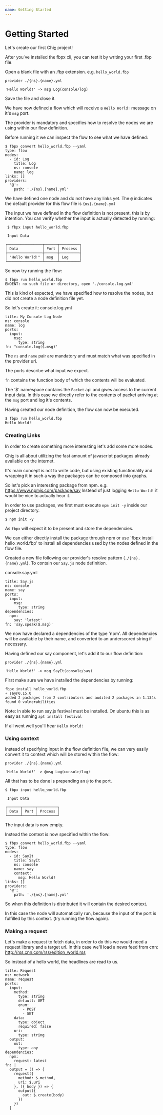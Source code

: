 ```yaml
---
name: Getting Started
---
```


# Getting Started

Let's create our first Chiχ project!

After you've installed the fbpx cli, you can test it by writing your first .fbp file.

Open a blank file with an .fbp extension. e.g. `hello_world.fbp`

```
provider ./{ns}.{name}.yml

'Hello World!' -> msg Log(console/log)
```

Save the file and close it.

We have now defined a flow which will receive a `Hello World!` message on it's `msg` port.

The provider is mandatory and specifies how to resolve the nodes we are using within our flow definition.

Before running it we can inspect the flow to see what we have defined:
```
$ fbpx convert hello_world.fbp --yaml
type: flow
nodes:
  - id: Log
    title: Log
    ns: console
    name: log
links: []
providers:
  '@':
    path: './{ns}.{name}.yml'

```

We have defined one node and do not have any links yet.
The `@` indicates the default provider for this flow file is `{ns}.{name}.yml`

The input we have defined in the flow definition is not present, this is by intention.
You can verify whether the input is actually detected by running:
```
 $ fbpx input hello_world.fbp 

 Input Data

┌────────────────┬──────┬─────────┐
│ Data           │ Port │ Process │
├────────────────┼──────┼─────────┤
│ "Hello World!" │ msg  │ Log     │
└────────────────┴──────┴─────────┘
```

So now try running the flow:
```
$ fbpx run hello_world.fbp 
ENOENT: no such file or directory, open './console.log.yml'
```

This is kind of expected, we have specified how to resolve the nodes, but did not create a node definition file yet.

So let's create it:
console.log.yml
```
title: My Console Log Node
ns: console
name: log
ports:
  input:
    msg:
      type: string
fn: "console.log($.msg)"
```
The `ns` and `name` pair are mandatory and must match what was specified in the provider uri.

The ports describe what input we expect.

`fn` contains the function body of which the contents will be evaluated.

The '$' namespace contains the `Packet` api and gives access to the current input data. 
In this case we directly refer to the contents of packet arriving at the `msg` port and log it's contents.

Having created our node definition, the flow can now be executed.

```bash
$ fbpx run hello_world.fbp 
Hello World!
```

### Creating Links

In order to create something more interesting let's add some more nodes.

Chiχ is all about utilizing the fast amount of javascript packages already available on the internet.

It's main concept is not to write code, but using existing functionality and wrapping it in such a way the packages can be composed into graphs.

So let's pick an interesting package from npm. e.g. https://www.npmjs.com/package/say
Instead of just logging `Hello World!` it would be nice to actually hear it.

In order to use packages, we first must execute `npm init -y` inside our project directory.
```
$ npm init -y
```

As `fbpx` will expect it to be present and store the dependencies.

We can either directly install the package through npm or use `fbpx install hello_world.fbp' to install all dependencies used by the nodes defined in the flow file.

Created a new file following our provider's resolve pattern (`./{ns}.{name}.yml`). To contain our `Say.js` node definition.

console.say.yml
```
title: Say.js
ns: console
name: say
ports:
  input:
    msg:
      type: string
dependencies:
  npm:
    say: 'latest'
fn: 'say.speak($.msg)'
```

We now have declared a dependencies of the type 'npm'.
All dependencies will be available by their name, and converted to an underscored string if necessary.

Having defined our say component, let's add it to our flow definition:
```
provider ./{ns}.{name}.yml

'Hello World!' -> msg SayIt(console/say)

```

First make sure we have installed the dependencies by running:
```
fbpx install hello_world.fbp 
+ say@0.15.0
added 2 packages from 2 contributors and audited 2 packages in 1.134s
found 0 vulnerabilities
```
Note: In able to run say.js festival must be installed. On ubuntu this is as easy as running `apt install festival`

If all went well you'll hear `Hello World!`

### Using context

Instead of specifying input in the flow definition file, we can very easily convert it to context which will be stored within the flow:
```
provider ./{ns}.{name}.yml

'Hello World!' -> @msg Log(console/log)
```
All that has to be done is prepending an `@` to the port.

```
$ fbpx input hello_world.fbp 

 Input Data

┌──────┬──────┬─────────┐
│ Data │ Port │ Process │
└──────┴──────┴─────────┘

```
The input data is now empty.

Instead the context is now specified within the flow:
```
$ fbpx convert hello_world.fbp --yaml
type: flow
nodes:
  - id: SayIt
    title: SayIt
    ns: console
    name: say
    context:
      msg: Hello World!
links: []
providers:
  '@':
    path: './{ns}.{name}.yml'

```
So when this definition is distributed it will contain the desired context.

In this case the node will automatically run, because the input of the port is fulfilled by this context. (try running the flow again).


### Making a request

Let's make a request to fetch data, in order to do this we would need a request library and a target url.
In this case we'll load a news feed from cnn: http://rss.cnn.com/rss/edition_world.rss

So instead of a hello world, the headlines are read to us.


```
title: Request
ns: network
name: request
ports:
  input:
    method:
      type: string
      default: GET
      enum:
        - POST
        - GET
    data:
      type: object
      required: false
    uri:
      type: string
  output:
    out:
      type: any
dependencies:
  npm:
    request: latest
fn: |
  output = () => {
    request({
      method: $.method,
      uri: $.uri
    }, ({ body }) => {
      output({
        out: $.create(body)
      })
    })
  }
```


